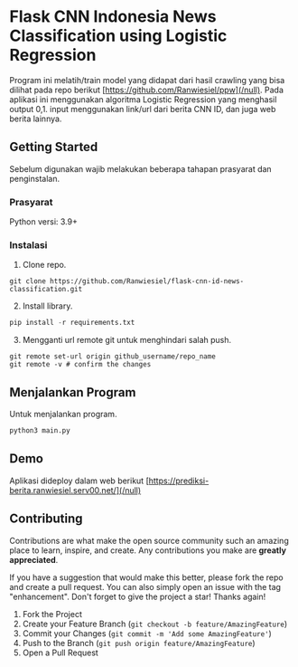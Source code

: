 # Flask CNN Indonesia News Classification using Logistic Regression

Program ini melatih/train model yang didapat dari hasil crawling yang bisa dilihat pada repo berikut [https://github.com/Ranwiesiel/ppw](/null). Pada aplikasi ini menggunakan algoritma Logistic Regression yang menghasil output 0,1. input menggunakan link/url dari berita CNN ID, dan juga web berita lainnya.

## Getting Started
Sebelum digunakan wajib melakukan beberapa tahapan prasyarat dan penginstalan.

### Prasyarat

Python versi: 3.9+

### Instalasi

1. Clone repo.
```shell
git clone https://github.com/Ranwiesiel/flask-cnn-id-news-classification.git
```
2. Install library.
```python
pip install -r requirements.txt
```
3. Mengganti url remote git untuk menghindari salah push.
```shell
git remote set-url origin github_username/repo_name
git remote -v # confirm the changes
```

## Menjalankan Program

Untuk menjalankan program.
```python
python3 main.py
```

## Demo

Aplikasi dideploy dalam web berikut [https://prediksi-berita.ranwiesiel.serv00.net/](/null)

## Contributing

Contributions are what make the open source community such an amazing place to learn, inspire, and create. Any contributions you make are **greatly appreciated**.

If you have a suggestion that would make this better, please fork the repo and create a pull request. You can also simply open an issue with the tag "enhancement".
Don't forget to give the project a star! Thanks again!

1. Fork the Project
2. Create your Feature Branch (`git checkout -b feature/AmazingFeature`)
3. Commit your Changes (`git commit -m 'Add some AmazingFeature'`)
4. Push to the Branch (`git push origin feature/AmazingFeature`)
5. Open a Pull Request